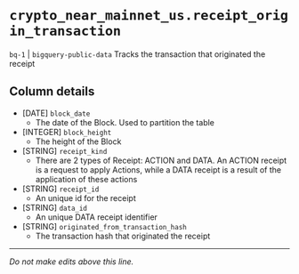 # `crypto_near_mainnet_us.receipt_origin_transaction`
`bq-1` | `bigquery-public-data`
Tracks the transaction that originated the receipt

## Column details
* [DATE]      `block_date`
  - The date of the Block. Used to partition the table
* [INTEGER]   `block_height`
  - The height of the Block
* [STRING]    `receipt_kind`
  - There are 2 types of Receipt: ACTION and DATA. An ACTION receipt is a request to apply Actions, while a DATA receipt is a result of the application of these actions
* [STRING]    `receipt_id`
  - An unique id for the receipt
* [STRING]    `data_id`
  - An unique DATA receipt identifier
* [STRING]    `originated_from_transaction_hash`
  - The transaction hash that originated the receipt

-------------------------------------------------------------------------------
*Do not make edits above this line.*
